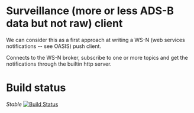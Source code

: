 # Surveillance (more or less ADS-B data but not raw) client

We can consider this as a first approach at writing a WS-N (web services notifications -- see OASIS) push client.

Connects to the WS-N broker, subscribe to one or more topics and get the
notifications through the builtin http server.

# Build status

*Stable*
[![Build Status](https://secure.travis-ci.org/keltia/surv-client-go.png)](http://travis-ci.org/keltia/surv-client-go)


